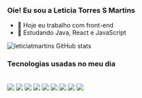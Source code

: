 ### Oie! Eu sou a Leticia Torres S Martins

- 🔭 Hoje eu trabalho com front-end
- 🌱 Estudando Java, React e JavaScript

![leticiatmartins GitHub stats](https://github-readme-stats.vercel.app/api?username=leticiatmartins&show_icons=true&theme=moltack)

### Tecnologias usadas no meu dia 
<div style="display: inline_block"><br/>
  <img align="center" atl="react5" src="https://img.shields.io/badge/React-20232A?style=for-the-badge&logo=react&logoColor=FFB6C1"/>
  <img align="center" atl="Java" src="https://img.shields.io/badge/Java-FFB6C1?style=for-the-badge&logo=openjdk&logoColor=black"/>
  <img align="center" atl="Javascript" src="https://img.shields.io/badge/JavaScript-323330?style=for-the-badge&logo=javascript&logoColor=FFB6C1"/>
  <img align="center" atl="node" src="https://img.shields.io/badge/Node.js-FFB6C1?style=for-the-badge&logo=node.js&logoColor=black"/>
  <img align="center" atl="css" src="https://img.shields.io/badge/CSS-323330?&style=for-the-badge&logo=css3&logoColor=FFB6C1"/>
  <img align="center" atl="html" src="https://img.shields.io/badge/HTML-FFB6C1?style=for-the-badge&logo=html5&logoColor=black"/>
  <img align="center" atl="canva" src="https://img.shields.io/badge/Canva-323330.svg?&style=for-the-badge&logo=Canva&logoColor=FFB6C1"/>
  <img align="center" atl="dribbble" src="https://img.shields.io/badge/Dribbble-FFB6C1?style=for-the-badge&logo=dribbble&logoColor=black"/>
  <img align="center" atl="figma" src="https://img.shields.io/badge/Figma-323330?style=for-the-badge&logo=figma&logoColor=FFB6C1"/>
</div>

